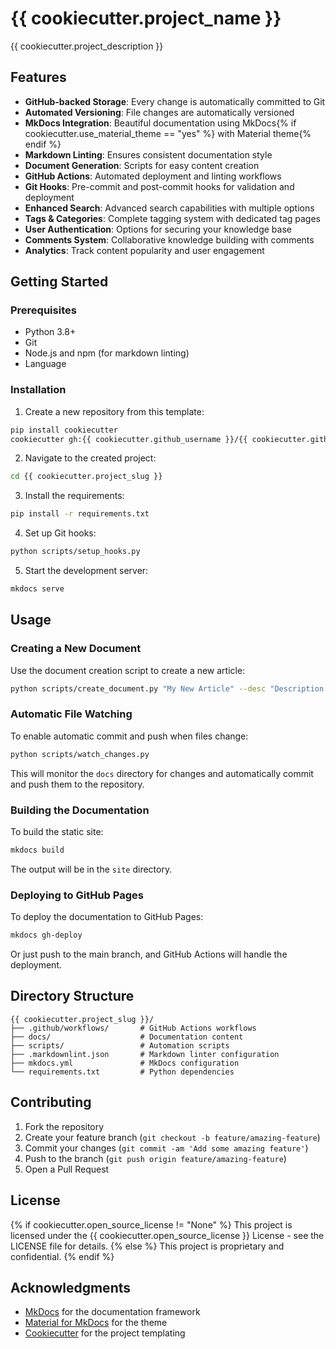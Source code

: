 # {{ cookiecutter.project_name }}

{{ cookiecutter.project_description }}

## Features

- **GitHub-backed Storage**: Every change is automatically committed to Git
- **Automated Versioning**: File changes are automatically versioned
- **MkDocs Integration**: Beautiful documentation using MkDocs{% if cookiecutter.use_material_theme == "yes" %} with Material theme{% endif %}
- **Markdown Linting**: Ensures consistent documentation style
- **Document Generation**: Scripts for easy content creation
- **GitHub Actions**: Automated deployment and linting workflows
- **Git Hooks**: Pre-commit and post-commit hooks for validation and deployment
- **Enhanced Search**: Advanced search capabilities with multiple options
- **Tags & Categories**: Complete tagging system with dedicated tag pages
- **User Authentication**: Options for securing your knowledge base
- **Comments System**: Collaborative knowledge building with comments
- **Analytics**: Track content popularity and user engagement

## Getting Started

### Prerequisites

- Python 3.8+
- Git
- Node.js and npm (for markdown linting)
- Language

### Installation

1. Create a new repository from this template:

```bash
pip install cookiecutter
cookiecutter gh:{{ cookiecutter.github_username }}/{{ cookiecutter.github_repo_name }}
```

2. Navigate to the created project:

```bash
cd {{ cookiecutter.project_slug }}
```

3. Install the requirements:

```bash
pip install -r requirements.txt
```

4. Set up Git hooks:

```bash
python scripts/setup_hooks.py
```

5. Start the development server:

```bash
mkdocs serve
```

## Usage

### Creating a New Document

Use the document creation script to create a new article:

```bash
python scripts/create_document.py "My New Article" --desc "Description of my article" --author "Your Name" --tags "tag1,tag2" --category "category-name"
```

### Automatic File Watching

To enable automatic commit and push when files change:

```bash
python scripts/watch_changes.py
```

This will monitor the `docs` directory for changes and automatically commit and push them to the repository.

### Building the Documentation

To build the static site:

```bash
mkdocs build
```

The output will be in the `site` directory.

### Deploying to GitHub Pages

To deploy the documentation to GitHub Pages:

```bash
mkdocs gh-deploy
```

Or just push to the main branch, and GitHub Actions will handle the deployment.

## Directory Structure

```
{{ cookiecutter.project_slug }}/
├── .github/workflows/       # GitHub Actions workflows
├── docs/                    # Documentation content
├── scripts/                 # Automation scripts
├── .markdownlint.json       # Markdown linter configuration
├── mkdocs.yml               # MkDocs configuration
└── requirements.txt         # Python dependencies
```

## Contributing

1. Fork the repository
2. Create your feature branch (`git checkout -b feature/amazing-feature`)
3. Commit your changes (`git commit -am 'Add some amazing feature'`)
4. Push to the branch (`git push origin feature/amazing-feature`)
5. Open a Pull Request

## License

{% if cookiecutter.open_source_license != "None" %}
This project is licensed under the {{ cookiecutter.open_source_license }} License - see the LICENSE file for details.
{% else %}
This project is proprietary and confidential.
{% endif %}

## Acknowledgments

- [MkDocs](https://www.mkdocs.org/) for the documentation framework
- [Material for MkDocs](https://squidfunk.github.io/mkdocs-material/) for the theme
- [Cookiecutter](https://github.com/cookiecutter/cookiecutter) for the project templating
